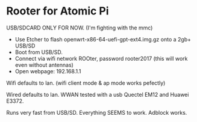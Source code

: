 # Rooter for Atomic Pi

USB/SDCARD ONLY FOR NOW. (I'm fighting with the mmc)

* Use Etcher to flash openwrt-x86-64-uefi-gpt-ext4.img.gz onto a 2gb+ USB/SD
* Boot from USB/SD.
* Connect via wifi network ROOter, password rooter2017 (this will work even without antennas)
* Open webpage: 192.168.1.1

Wifi defaults to lan. (wifi client mode & ap mode works pefectly)

Wired defaults to lan. WWAN tested with a usb Quectel EM12 and Huawei E3372.

Runs very fast from USB/SD. Everything SEEMS to work. Adblock works.

